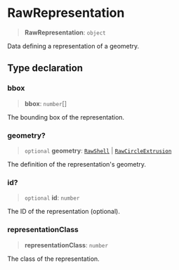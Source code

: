 # RawRepresentation

> **RawRepresentation**: `object`

Data defining a representation of a geometry.

## Type declaration

### bbox

> **bbox**: `number`[]

The bounding box of the representation.

### geometry?

> `optional` **geometry**: [`RawShell`](RawShell.md) \| [`RawCircleExtrusion`](RawCircleExtrusion.md)

The definition of the representation's geometry.

### id?

> `optional` **id**: `number`

The ID of the representation (optional).

### representationClass

> **representationClass**: `number`

The class of the representation.
